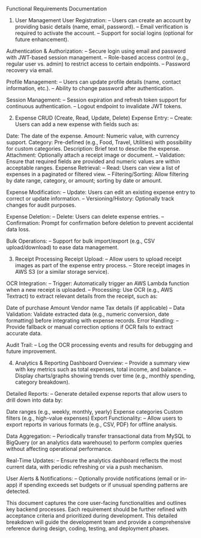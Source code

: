 Functional Requirements Documentation
1. User Management
   User Registration:
   – Users can create an account by providing basic details (name, email, password).
   – Email verification is required to activate the account.
   – Support for social logins (optional for future enhancement).

Authentication & Authorization:
– Secure login using email and password with JWT-based session management.
– Role-based access control (e.g., regular user vs. admin) to restrict access to certain endpoints.
– Password recovery via email.

Profile Management:
– Users can update profile details (name, contact information, etc.).
– Ability to change password after authentication.

Session Management:
– Session expiration and refresh token support for continuous authentication.
– Logout endpoint to invalidate JWT tokens.

2. Expense CRUD (Create, Read, Update, Delete)
   Expense Entry:
   – Create: Users can add a new expense with fields such as:

Date: The date of the expense.
Amount: Numeric value, with currency support.
Category: Pre-defined (e.g., Food, Travel, Utilities) with possibility for custom categories.
Description: Brief text to describe the expense.
Attachment: Optionally attach a receipt image or document. – Validation: Ensure that required fields are provided and numeric values are within acceptable ranges.
Expense Retrieval:
– Read: Users can view a list of expenses in a paginated or filtered view.
– Filtering/Sorting: Allow filtering by date range, category, or amount; sorting by date or amount.

Expense Modification:
– Update: Users can edit an existing expense entry to correct or update information.
– Versioning/History: Optionally track changes for audit purposes.

Expense Deletion:
– Delete: Users can delete expense entries.
– Confirmation: Prompt for confirmation before deletion to prevent accidental data loss.

Bulk Operations:
– Support for bulk import/export (e.g., CSV upload/download) to ease data management.

3. Receipt Processing
   Receipt Upload:
   – Allow users to upload receipt images as part of the expense entry process.
   – Store receipt images in AWS S3 (or a similar storage service).

OCR Integration:
– Trigger: Automatically trigger an AWS Lambda function when a new receipt is uploaded.
– Processing: Use OCR (e.g., AWS Textract) to extract relevant details from the receipt, such as:

Date of purchase
Amount
Vendor name
Tax details (if applicable) – Data Validation: Validate extracted data (e.g., numeric conversion, date formatting) before integrating with expense records.
Error Handling:
– Provide fallback or manual correction options if OCR fails to extract accurate data.

Audit Trail:
– Log the OCR processing events and results for debugging and future improvement.

4. Analytics & Reporting
   Dashboard Overview:
   – Provide a summary view with key metrics such as total expenses, total income, and balance. – Display charts/graphs showing trends over time (e.g., monthly spending, category breakdown).

Detailed Reports:
– Generate detailed expense reports that allow users to drill down into data by:

Date ranges (e.g., weekly, monthly, yearly)
Expense categories
Custom filters (e.g., high-value expenses)
Export Functionality:
– Allow users to export reports in various formats (e.g., CSV, PDF) for offline analysis.

Data Aggregation:
– Periodically transfer transactional data from MySQL to BigQuery (or an analytics data warehouse) to perform complex queries without affecting operational performance.

Real-Time Updates:
– Ensure the analytics dashboard reflects the most current data, with periodic refreshing or via a push mechanism.

User Alerts & Notifications:
– Optionally provide notifications (email or in-app) if spending exceeds set budgets or if unusual spending patterns are detected.

This document captures the core user-facing functionalities and outlines key backend processes. Each requirement should be further refined with acceptance criteria and prioritized during development. This detailed breakdown will guide the development team and provide a comprehensive reference during design, coding, testing, and deployment phases.
